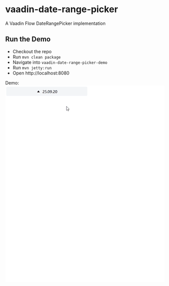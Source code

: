 # vaadin-date-range-picker
A Vaadin Flow DateRangePicker implementation

## Run the Demo
* Checkout the repo
* Run ``mvn clean package``
* Navigate into ``vaadin-date-range-picker-demo`` 
* Run ``mvn jetty:run``
* Open http://localhost:8080

Demo:
![demo](demo.gif)

